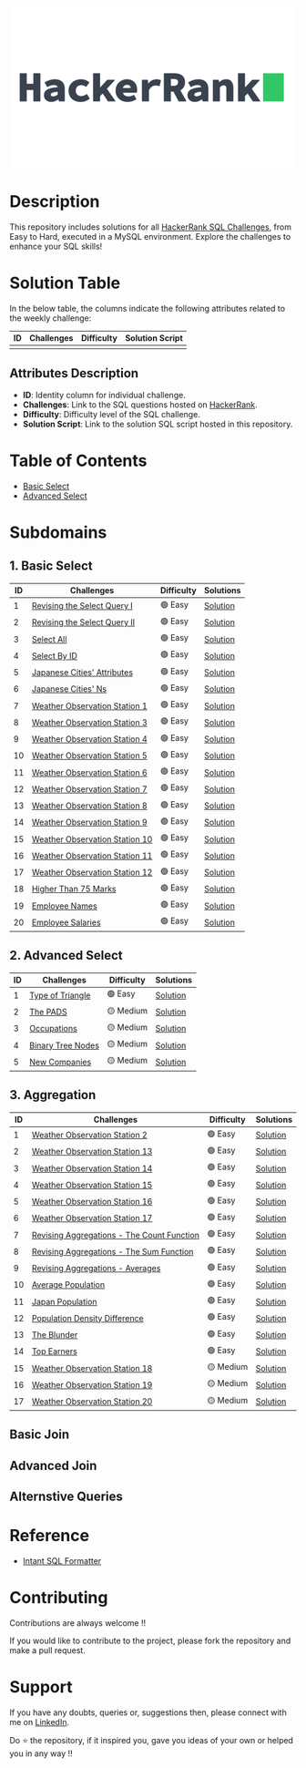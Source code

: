 [![HackerRank](https://github.com/Kishan0705/Kishan-SQL-Portfolio/blob/d76c461dead9918c43ccd6bb73074cf9b9f79762/Hacker_Rank_Solutions/assets/Hacker%20Rank%20PNG.png?raw=true)](https://www.hackerrank.com/profile/kishan070503)

# Description 

This repository includes solutions for all [HackerRank SQL Challenges](https://www.hackerrank.com/domains/sql), from Easy to Hard, executed in a MySQL environment. Explore the challenges to enhance your SQL skills!

# Solution Table

In the below table, the columns indicate the following attributes related to the weekly challenge:


| ID | Challenges | Difficulty | Solution Script |
|----|------------|------------|------------------|
|    |            |            |                  |

## Attributes Description

- **ID**: Identity column for individual challenge.
- **Challenges**: Link to the SQL questions hosted on [HackerRank](https://www.hackerrank.com/domains/sql).
- **Difficulty**: Difficulty level of the SQL challenge.
- **Solution Script**: Link to the solution SQL script hosted in this repository.

# Table of Contents

- [Basic Select](https://github.com/Kishan0705/Kishan-SQL-Portfolio/blob/main/Hacker_Rank_Solutions/README.md#1-basic-select)
- [Advanced Select](https://github.com/Kishan0705/Kishan-SQL-Portfolio/blob/main/Hacker_Rank_Solutions/README.md#2-advanced-select)




# Subdomains

## 1. Basic Select

| ID  | Challenges                                | Difficulty | Solutions                                                                                                                         |
| --- | ----------------------------------------- | ---------- | --------------------------------------------------------------------------------------------------------------------------------- |
| 1   | [Revising the Select Query I](https://www.hackerrank.com/challenges/revising-the-select-query/problem?isFullScreen=true) | 🟢 Easy     | [Solution](https://github.com/Kishan0705/Kishan-SQL-Portfolio/blob/5d0158cfd8965fd678127b27cbf6c9c33c99898a/Hacker_Rank_Solutions/01%20-%20Basic%20Select/1-select-by-Id.md) |
| 2   | [Revising the Select Query II](https://www.hackerrank.com/challenges/revising-the-select-query-2/problem?isFullScreen=true) | 🟢 Easy     | [Solution](https://github.com/Kishan0705/Kishan-SQL-Portfolio/blob/5d0158cfd8965fd678127b27cbf6c9c33c99898a/Hacker_Rank_Solutions/01%20-%20Basic%20Select/2-%20Revision%20the%20select%20query%20I.md) |
| 3   | [Select All](https://www.hackerrank.com/challenges/select-all-sql/problem?isFullScreen=true)  | 🟢 Easy     | [Solution](https://github.com/Kishan0705/Kishan-SQL-Portfolio/blob/5d0158cfd8965fd678127b27cbf6c9c33c99898a/Hacker_Rank_Solutions/01%20-%20Basic%20Select/3%20-%20Revision%20the%20select%20query%20II.md)  |
| 4   | [Select By ID](https://www.hackerrank.com/challenges/select-by-id/problem?isFullScreen=true) | 🟢 Easy     | [Solution](https://github.com/Kishan0705/Kishan-SQL-Portfolio/blob/5d0158cfd8965fd678127b27cbf6c9c33c99898a/Hacker_Rank_Solutions/01%20-%20Basic%20Select/4%20-SELECT%20ALL%20.md) |
| 5   | [Japanese Cities' Attributes](https://www.hackerrank.com/challenges/japanese-cities-attributes/problem?isFullScreen=true) | 🟢 Easy     | [Solution](https://github.com/Kishan0705/Kishan-SQL-Portfolio/blob/5d0158cfd8965fd678127b27cbf6c9c33c99898a/Hacker_Rank_Solutions/01%20-%20Basic%20Select/5%20-%20Japanese%20cities%20attributes.md) |
| 6   | [Japanese Cities' Ns](https://www.hackerrank.com/challenges/japanese-cities-name/problem?isFullScreen=true) | 🟢 Easy     | [Solution](https://github.com/Kishan0705/Kishan-SQL-Portfolio/blob/5d0158cfd8965fd678127b27cbf6c9c33c99898a/Hacker_Rank_Solutions/01%20-%20Basic%20Select/6%20-%20Japanese%20cities%20names.md) |
| 7   | [Weather Observation Station 1](https://www.hackerrank.com/challenges/weather-observation-station-1/problem?isFullScreen=true) | 🟢 Easy     | [Solution](https://github.com/Kishan0705/Kishan-SQL-Portfolio/blob/5d0158cfd8965fd678127b27cbf6c9c33c99898a/Hacker_Rank_Solutions/01%20-%20Basic%20Select/7%20-%20Weather%20Observation%20Station%201.md) |
| 8   | [Weather Observation Station 3](https://www.hackerrank.com/challenges/weather-observation-station-3/problem?isFullScreen=true) | 🟢 Easy     | [Solution](https://github.com/Kishan0705/Kishan-SQL-Portfolio/blob/5d0158cfd8965fd678127b27cbf6c9c33c99898a/Hacker_Rank_Solutions/01%20-%20Basic%20Select/8%20-%20Weather%20Observation%20Station%203.md)  |
| 9   | [Weather Observation Station 4](https://www.hackerrank.com/challenges/weather-observation-station-4/problem?isFullScreen=true) | 🟢 Easy     | [Solution](https://github.com/Kishan0705/Kishan-SQL-Portfolio/blob/5d0158cfd8965fd678127b27cbf6c9c33c99898a/Hacker_Rank_Solutions/01%20-%20Basic%20Select/9%20-%20Weather%20Observation%20Station%204.md) |
| 10  | [Weather Observation Station 5](https://www.hackerrank.com/challenges/weather-observation-station-5/problem?isFullScreen=true) | 🟢 Easy     | [Solution](https://github.com/Kishan0705/Kishan-SQL-Portfolio/blob/5d0158cfd8965fd678127b27cbf6c9c33c99898a/Hacker_Rank_Solutions/01%20-%20Basic%20Select/10%20-%20%20Weather%20Observation%20Station%205.md) |
| 11  | [Weather Observation Station 6](https://www.hackerrank.com/challenges/weather-observation-station-6/problem?isFullScreen=true) | 🟢 Easy     | [Solution](https://github.com/Kishan0705/Kishan-SQL-Portfolio/blob/5d0158cfd8965fd678127b27cbf6c9c33c99898a/Hacker_Rank_Solutions/01%20-%20Basic%20Select/11%20-%20%20Weather%20Observation%20Station%206.md) |
| 12  | [Weather Observation Station 7](https://www.hackerrank.com/challenges/weather-observation-station-7/problem?isFullScreen=true) | 🟢 Easy     | [Solution](https://github.com/Kishan0705/Kishan-SQL-Portfolio/blob/5d0158cfd8965fd678127b27cbf6c9c33c99898a/Hacker_Rank_Solutions/01%20-%20Basic%20Select/12%20-%20Weather%20Observation%20Station%207.md) |
| 13  | [Weather Observation Station 8](https://www.hackerrank.com/challenges/weather-observation-station-8/problem?isFullScreen=true) | 🟢 Easy     | [Solution](https://github.com/Kishan0705/Kishan-SQL-Portfolio/blob/5d0158cfd8965fd678127b27cbf6c9c33c99898a/Hacker_Rank_Solutions/01%20-%20Basic%20Select/13%20-%20Weather%20Observation%20Station%208.md) |
| 14  | [Weather Observation Station 9](https://www.hackerrank.com/challenges/weather-observation-station-9/problem?isFullScreen=true) | 🟢 Easy     | [Solution](https://github.com/Kishan0705/Kishan-SQL-Portfolio/blob/5d0158cfd8965fd678127b27cbf6c9c33c99898a/Hacker_Rank_Solutions/01%20-%20Basic%20Select/14%20-%20%20Weather%20Observation%20Station%209.md) |
| 15  | [Weather Observation Station 10](https://www.hackerrank.com/challenges/weather-observation-station-10/problem?isFullScreen=true) | 🟢 Easy     | [Solution](https://github.com/Kishan0705/Kishan-SQL-Portfolio/blob/5d0158cfd8965fd678127b27cbf6c9c33c99898a/Hacker_Rank_Solutions/01%20-%20Basic%20Select/15%20-%20Weather%20Observation%20Station%2010.md) |
| 16  | [Weather Observation Station 11](https://www.hackerrank.com/challenges/weather-observation-station-11/problem?isFullScreen=true) | 🟢 Easy     | [Solution](https://github.com/Kishan0705/Kishan-SQL-Portfolio/blob/5d0158cfd8965fd678127b27cbf6c9c33c99898a/Hacker_Rank_Solutions/01%20-%20Basic%20Select/16%20-%20Weather%20Observation%20Station%2011.md) |
| 17  | [Weather Observation Station 12](https://www.hackerrank.com/challenges/weather-observation-station-12/problem?isFullScreen=true) | 🟢 Easy     | [Solution](https://github.com/Kishan0705/Kishan-SQL-Portfolio/blob/5d0158cfd8965fd678127b27cbf6c9c33c99898a/Hacker_Rank_Solutions/01%20-%20Basic%20Select/17%20-%20Weather%20Observation%20Station%2012.md) |
| 18  | [Higher Than 75 Marks](https://www.hackerrank.com/challenges/more-than-75-marks/problem?isFullScreen=true) | 🟢 Easy     | [Solution](https://github.com/Kishan0705/Kishan-SQL-Portfolio/blob/5d0158cfd8965fd678127b27cbf6c9c33c99898a/Hacker_Rank_Solutions/01%20-%20Basic%20Select/18%20-%20Higher%20Than%2075%20Marks.md) |
| 19  | [Employee Names](https://www.hackerrank.com/challenges/name-of-employees/problem?isFullScreen=true) | 🟢 Easy     | [Solution](https://github.com/Kishan0705/Kishan-SQL-Portfolio/blob/5d0158cfd8965fd678127b27cbf6c9c33c99898a/Hacker_Rank_Solutions/01%20-%20Basic%20Select/19%20-%20Employee%20Names.md) |
| 20  | [Employee Salaries](https://www.hackerrank.com/challenges/salary-of-employees/problem?isFullScreen=true) | 🟢 Easy     | [Solution](https://github.com/Kishan0705/Kishan-SQL-Portfolio/blob/5d0158cfd8965fd678127b27cbf6c9c33c99898a/Hacker_Rank_Solutions/01%20-%20Basic%20Select/20%20-%20%20Employee%20Salaries.md) |

## 2. Advanced Select 

| ID  | Challenges                                | Difficulty | Solutions                                                                                                                         |
| --- | ----------------------------------------- | ---------- | --------------------------------------------------------------------------------------------------------------------------------- |
| 1   | [Type of Triangle](https://www.hackerrank.com/challenges/what-type-of-triangle/problem?isFullScreen=true) | 🟢 Easy     | [Solution](https://github.com/Kishan0705/Kishan-SQL-Portfolio/blob/6a07e0ef6e47c8346aff62cc069651a750d57ae7/Hacker_Rank_Solutions/02%20-%20Advanced%20Select/1%20-%20Type%20of%20Triangle.md) |
| 2   | [The PADS](https://www.hackerrank.com/challenges/the-pads/problem?isFullScreen=true) | 🟡 Medium     | [Solution](https://github.com/Kishan0705/Kishan-SQL-Portfolio/blob/74f781c548a12cfc14426fa878c1714a846e8bdb/Hacker_Rank_Solutions/02%20-%20Advanced%20Select/2%20-%20The%20PADS.md) |
| 3   | [Occupations](https://www.hackerrank.com/challenges/occupations/problem?isFullScreen=true)  | 🟡 Medium     | [Solution](https://github.com/Kishan0705/Kishan-SQL-Portfolio/blob/736e6b81a1332a5ee9e698a1527f1f9f41ca3d21/Hacker_Rank_Solutions/02%20-%20Advanced%20Select/3%20-%20Occupations.md)  |
| 4   | [Binary Tree Nodes](https://www.hackerrank.com/challenges/binary-search-tree-1/problem?isFullScreen=true) | 🟡 Medium     | [Solution](https://github.com/Kishan0705/Kishan-SQL-Portfolio/blob/b6509f80eecab762e73e0846655161a285fa1ab7/Hacker_Rank_Solutions/02%20-%20Advanced%20Select/4%20-%20Binary%20Tree%20Nodes.md) |
| 5   | [New Companies](https://www.hackerrank.com/challenges/the-company/problem?isFullScreen=true) | 🟡 Medium     | [Solution](https://github.com/Kishan0705/Kishan-SQL-Portfolio/blob/4dff0a4dbdf8cc1c99f7c01cacd87712ad1bb71c/Hacker_Rank_Solutions/02%20-%20Advanced%20Select/5%20-%20New%20Companies.md) |

## 3. Aggregation 

| ID  | Challenges                                | Difficulty | Solutions                                                                                                                         |
| --- | ----------------------------------------- | ---------- | --------------------------------------------------------------------------------------------------------------------------------- |
| 1   | [Weather Observation Station 2](https://www.hackerrank.com/challenges/weather-observation-station-2/problem?isFullScreen=true) | 🟢 Easy     | [Solution](https://github.com/Kishan0705/Kishan-SQL-Portfolio/blob/main/Hacker_Rank_Solutions/03%20-%20Aggregation/Weather%20Observation%20Station%202.md#-1-) |
| 2   | [Weather Observation Station 13](https://www.hackerrank.com/challenges/weather-observation-station-13/problem?isFullScreen=true) | 🟢 Easy     | [Solution](https://github.com/Kishan0705/Kishan-SQL-Portfolio/blob/main/Hacker_Rank_Solutions/03%20-%20Aggregation/Weather%20Observation%20Station%2013.md#-2-) |
| 3   | [Weather Observation Station 14](https://www.hackerrank.com/challenges/weather-observation-station-14/problem?isFullScreen=true) | 🟢 Easy     | [Solution](https://github.com/Kishan0705/Kishan-SQL-Portfolio/blob/main/Hacker_Rank_Solutions/03%20-%20Aggregation/Weather%20Observation%20Station%2014.md#-3-) |
| 4   | [Weather Observation Station 15](https://www.hackerrank.com/challenges/weather-observation-station-15/problem?isFullScreen=true) | 🟢 Easy     | [Solution](https://github.com/Kishan0705/Kishan-SQL-Portfolio/blob/main/Hacker_Rank_Solutions/03%20-%20Aggregation/Weather%20Observation%20Station%2015.md#-4-) |
| 5   | [Weather Observation Station 16](https://www.hackerrank.com/challenges/weather-observation-station-16/problem) | 🟢 Easy     | [Solution](https://github.com/Kishan0705/Kishan-SQL-Portfolio/blob/main/Hacker_Rank_Solutions/03%20-%20Aggregation/Weather%20Observation%20Station%2016.md#-5-) |
| 6   | [Weather Observation Station 17](https://www.hackerrank.com/challenges/weather-observation-station-17/problem) | 🟢 Easy     | [Solution](https://github.com/Kishan0705/Kishan-SQL-Portfolio/blob/main/Hacker_Rank_Solutions/03%20-%20Aggregation/Weather%20Observation%20Station%2017.md#-6-) |
| 7   | [Revising Aggregations - The Count Function](https://www.hackerrank.com/challenges/revising-aggregations-the-count-function/problem?isFullScreen=true) | 🟢 Easy     | [Solution](https://github.com/Kishan0705/Kishan-SQL-Portfolio/blob/main/Hacker_Rank_Solutions/03%20-%20Aggregation/Revising%20Aggregations.md#-7-) |
| 8   | [Revising Aggregations - The Sum Function](https://www.hackerrank.com/challenges/revising-aggregations-sum/problem?isFullScreen=true) | 🟢 Easy     | [Solution](https://github.com/Kishan0705/Kishan-SQL-Portfolio/blob/main/Hacker_Rank_Solutions/03%20-%20Aggregation/Revising%20Aggregations%20-%20The%20Sum%20Function.md#-8-) |
| 9   | [Revising Aggregations - Averages](https://www.hackerrank.com/challenges/revising-aggregations-the-average-function/problem?isFullScreen=true) | 🟢 Easy     | [Solution](https://github.com/Kishan0705/Kishan-SQL-Portfolio/blob/main/Hacker_Rank_Solutions/03%20-%20Aggregation/Revising%20Aggregations%20-%20Averages.md#-9-) |
| 10  | [Average Population](https://www.hackerrank.com/challenges/average-population/problem?isFullScreen=true) | 🟢 Easy     | [Solution](https://github.com/Kishan0705/Kishan-SQL-Portfolio/blob/main/Hacker_Rank_Solutions/03%20-%20Aggregation/Average%20Population.md#-10-) |
| 11  | [Japan Population](https://www.hackerrank.com/challenges/japan-population/problem?isFullScreen=true) | 🟢 Easy     | [Solution](https://github.com/Kishan0705/Kishan-SQL-Portfolio/blob/main/Hacker_Rank_Solutions/03%20-%20Aggregation/Japan%20Population.md#-11-) |
| 12  | [Population Density Difference](https://www.hackerrank.com/challenges/population-density-difference/problem?isFullScreen=true) | 🟢 Easy     | [Solution](https://github.com/Kishan0705/Kishan-SQL-Portfolio/blob/main/Hacker_Rank_Solutions/03%20-%20Aggregation/Population%20Density%20Difference.md#-12-) |
| 13  | [The Blunder](https://www.hackerrank.com/challenges/the-blunder/problem?isFullScreen=true) | 🟢 Easy     | [Solution](https://github.com/Kishan0705/Kishan-SQL-Portfolio/blob/main/Hacker_Rank_Solutions/03%20-%20Aggregation/The%20Blunder.md#-13-) |
| 14  | [Top Earners](https://www.hackerrank.com/challenges/earnings-of-employees/problem?isFullScreen=true) | 🟢 Easy     | [Solution](https://github.com/Kishan0705/Kishan-SQL-Portfolio/blob/main/Hacker_Rank_Solutions/03%20-%20Aggregation/Top%20Earners.md#-14-) |
| 15  | [Weather Observation Station 18](https://www.hackerrank.com/challenges/weather-observation-station-18/problem?isFullScreen=true) | 🟡 Medium     | [Solution](https://github.com/Kishan0705/Kishan-SQL-Portfolio/blob/main/Hacker_Rank_Solutions/03%20-%20Aggregation/Weather%20Observation%20Station%2018.md#-15-) |
| 16  | [Weather Observation Station 19](https://www.hackerrank.com/challenges/weather-observation-station-19/problem) | 🟡 Medium     | [Solution](https://github.com/Kishan0705/Kishan-SQL-Portfolio/blob/main/Hacker_Rank_Solutions/03%20-%20Aggregation/Weather%20Observation%20Station%2019.md#-16-) |
| 17  | [Weather Observation Station 20](https://www.hackerrank.com/challenges/weather-observation-station-20/problem?isFullScreen=true) | 🟡 Medium   | [Solution](https://github.com/Kishan0705/Kishan-SQL-Portfolio/blob/main/Hacker_Rank_Solutions/03%20-%20Aggregation/Weather%20Observation%20Station%2020.md#-17-) |


## Basic Join 

## Advanced Join 

## Alternstive Queries 


# Reference 

- [Intant SQL Formatter](http://www.dpriver.com/pp/sqlformat.htm)

# Contributing

Contributions are always welcome !!

If you would like to contribute to the project, please fork the repository and make a pull request.


# Support 

If you have any doubts, queries or, suggestions then, please connect with me on [LinkedIn](https://www.linkedin.com/in/kishan-soni0705/).

Do ⭐ the repository, if it inspired you, gave you ideas of your own or helped you in any way !!










